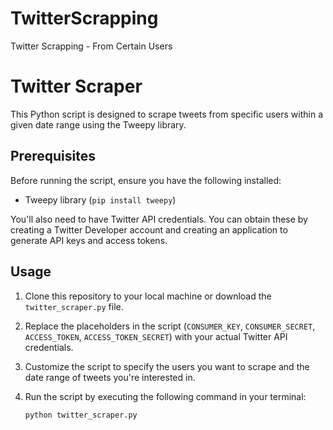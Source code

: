 # TwitterScrapping
Twitter Scrapping - From Certain Users
# Twitter Scraper

This Python script is designed to scrape tweets from specific users within a given date range using the Tweepy library.

## Prerequisites

Before running the script, ensure you have the following installed:

- Tweepy library (`pip install tweepy`)

You'll also need to have Twitter API credentials. You can obtain these by creating a Twitter Developer account and creating an application to generate API keys and access tokens.

## Usage

1. Clone this repository to your local machine or download the `twitter_scraper.py` file.

2. Replace the placeholders in the script (`CONSUMER_KEY`, `CONSUMER_SECRET`, `ACCESS_TOKEN`, `ACCESS_TOKEN_SECRET`) with your actual Twitter API credentials.

3. Customize the script to specify the users you want to scrape and the date range of tweets you're interested in.

4. Run the script by executing the following command in your terminal:

   ```bash
   python twitter_scraper.py
